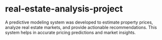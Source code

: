 # real-estate-analysis-project
A predictive modeling system was developed to estimate property prices, analyze real estate markets, and provide actionable recommendations. This system helps in accurate pricing predictions and market insights.
